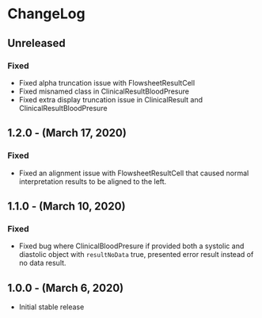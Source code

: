 ChangeLog
=========

Unreleased
-----------------
### Fixed
* Fixed alpha truncation issue with FlowsheetResultCell
* Fixed misnamed class in ClinicalResultBloodPresure
* Fixed extra display truncation issue in ClinicalResult and ClinicalResultBloodPresure

1.2.0 - (March 17, 2020)
----------
### Fixed
* Fixed an alignment issue with FlowsheetResultCell that caused normal interpretation results to be aligned to the left.

1.1.0 - (March 10, 2020)
----------
### Fixed
* Fixed bug where ClinicalBloodPresure if provided both a systolic and diastolic object with `resultNoData` true, presented error result instead of no data result.

1.0.0 - (March 6, 2020)
----------
* Initial stable release
